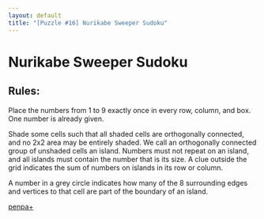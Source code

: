 ```yaml
---
layout: default
title: "[Puzzle #16] Nurikabe Sweeper Sudoku"
---
```


# Nurikabe Sweeper Sudoku

## Rules:

Place the numbers from 1 to 9 exactly once in every row, column, and box. One number is already given.

Shade some cells such that all shaded cells are orthogonally connected, and no 2x2 area may be entirely shaded. We call an orthogonally connected group of unshaded cells an island. Numbers must not repeat on an island, and all islands must contain the number that is its size. A clue outside the grid indicates the sum of numbers on islands in its row or column.

A number in a grey circle indicates how many of the 8 surrounding edges and vertices to that cell are part of the boundary of an island.

[penpa+](https://tinyurl.com/2aoeujtm)
